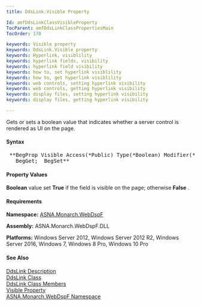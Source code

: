```yaml
---
title: DdsLink.Visible Property

Id: amfDdsLinkClassVisibleProperty
TocParent: amfDdsLinkClassPropertiesMain
TocOrder: 170

keywords: Visible property
keywords: DdsLink.Visible property
keywords: Hyperlink, visiblility
keywords: hyperlink fields, visibility
keywords: hyperlink field visibility
keywords: how to, set hyperlink visiblility
keywords: how to, get hyperlink visiblility
keywords: web controls, setting hyperlink visibility
keywords: web controls, getting hyperlink visibility
keywords: display files, setting hyperlink visibility
keywords: display files, getting hyperlink visibility

---
```


Gets or sets a boolean value that indicates whether a server control is rendered as UI on the page.

#### Syntax
<pre class="prettyprint"> **BegProp Visible Access(*Public) Type(*Boolean) Modifier(*Overrides)
   BegGet;  BegSet** </pre>

#### Property Values
**Boolean** value set **True** if the field is visible on the page; otherwise **False** .

#### Requirements
**Namespace:** [ASNA.Monarch.WebDspF](amfWebDspFNamespace.html)

**Assembly:** ASNA.Monarch.WebDspF.DLL

**Platforms:** Windows Server 2012, Windows Server 2012 R2, Windows Server 2016, Windows 7, Windows 8 Pro, Windows 10 Pro

#### See Also
[DdsLink Description](amfUnderstandingLinks.html)<br /> [DdsLink Class](amfDdsLinkClass.html) <br clear="none" /> [DdsLink Class Members](amfDdsLinkClassMembers.html) <br clear="none" /> [ Visible Property](amfDdsLinkClassVisibleProperty.html) <br clear="none" /> [ ASNA.Monarch.WebDspF Namespace](amfWebDspFNamespace.html) 
